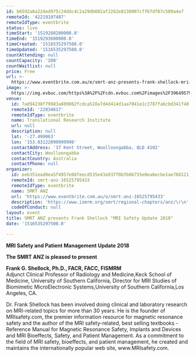 ```yaml
---
id: b8592a8a224ed975c24ddc4c2a29db602af2282e8138007cff67df07c589a4e7
remoteId: '42219107487'
remoteIdType: eventbrite
status: live
timeStart: '1519288200000.0'
timeEnd: '1519293600000.0'
timeCreated: '1516535297508.0'
timeUpdated: '1516535297508.0'
countAttending: null
countCapacity: '200'
countWaitlist: null
price: Free
url: >-
  https://www.eventbrite.com.au/e/smrt-anz-presents-frank-shellock-mri-safety-update-2018-tickets-42219107487?aff=ebapi
image: >-
  https://img.evbuc.com/https%3A%2F%2Fcdn.evbuc.com%2Fimages%2F39649579%2F82443542143%2F1%2Foriginal.jpg?s=cf71f223844ba1ee35f5dff832e1f95b
venue:
  id: 7ad94238f79983a889062fcdca528a7d4d414d1aa7041e1c3787fa6cbd341f48
  remoteId: '22834617'
  remoteIdType: eventbrite
  name: Translational Research Institute
  url: null
  description: null
  lat: '-27.499063'
  lon: '153.03122099999996'
  contactAddress: '37 Kent Street, Woolloongabba, QLD 4102'
  contactCity: Woolloongabba
  contactCountry: Australia
  contactPhone: null
organizer:
  id: eeb351ead0ea5f4957e08feecd535e43a937f0bfb86755e0ea6ecbe1ae768121
  remoteId: smrt-anz-16525795433
  remoteIdType: eventbrite
  name: SMRT ANZ
  url: 'https://www.eventbrite.com.au/o/smrt-anz-16525795433'
  description: 'https://www.ismrm.org/smrt/regional-chapters/anz/\r\n'
  codeOfConduct: null
layout: event
title: SMRT ANZ presents Frank Shellock "MRI Safety Update 2018"
date: '1516535297508.0'

---
```

<P CLASS="MsoNormal"><STRONG>MRI Safety and Patient Management Update 2018</STRONG></P>
<P CLASS="MsoNormal"><STRONG>The SMRT ANZ is pleased to present </STRONG></P>
<P CLASS="MsoNormal"><STRONG>Frank G. Shellock, Ph.D., FACR, FACC, FISMRM</STRONG><SPAN><BR> Adjunct Clinical Professor of Radiology and Medicine,</SPAN>Keck School of Medicine, University of Southern California, Director for MRI Studies of Biomimetic MicroElectronic Systems,University of Southern California,Los Angeles, CA.                 </P>
<P CLASS="MsoNormal"><SPAN>Dr. Frank Shellock has been involved doing clinical and laboratory research on MRI-related topics for more than 30 years. He is the founder of MRIsafety.com, the premier information resource for magnetic resonance safety and the author of the MRI safety-related, best selling textbooks - Reference Manual for Magnetic Resonance Safety, Implants and Devices and MRI Bioeffects, Safety, and Patient Management. As a commitment to the field of MRI safety, bioeffects, and patient management, he created and maintains the internationally popular web site, www.MRIsafety.com. </SPAN></P>
